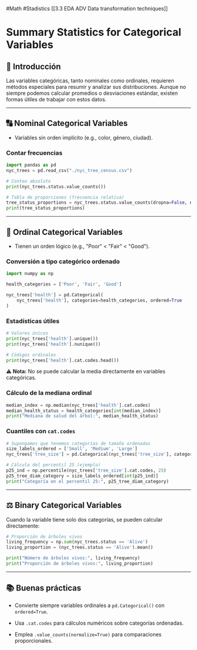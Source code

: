 #Math #Stadistics 
[[3.3 EDA ADV Data transformation techniques]]
# Summary Statistics for Categorical Variables

## 🌟 Introducción

Las variables categóricas, tanto nominales como ordinales, requieren métodos especiales para resumir y analizar sus distribuciones. Aunque no siempre podemos calcular promedios o desviaciones estándar, existen formas útiles de trabajar con estos datos.

---

## 🔠 Nominal Categorical Variables

- Variables sin orden implícito (e.g., color, género, ciudad).
    

### Contar frecuencias

```Python
import pandas as pd
nyc_trees = pd.read_csv("./nyc_tree_census.csv")

# Conteo absoluto
print(nyc_trees.status.value_counts())

# Tabla de proporciones (frecuencia relativa)
tree_status_proportions = nyc_trees.status.value_counts(dropna=False, normalize=True)
print(tree_status_proportions)
```

---

## 🧭 Ordinal Categorical Variables

- Tienen un orden lógico (e.g., "Poor" < "Fair" < "Good").
    

### Conversión a tipo categórico ordenado

```Python
import numpy as np

health_categories = ['Poor', 'Fair', 'Good']

nyc_trees['health'] = pd.Categorical(
    nyc_trees['health'], categories=health_categories, ordered=True
)
```

### Estadísticas útiles

```Python
# Valores únicos
print(nyc_trees['health'].unique())
print(nyc_trees['health'].nunique())

# Códigos ordinales
print(nyc_trees['health'].cat.codes.head())
```

⚠️ **Nota:** No se puede calcular la media directamente en variables categóricas.

### Cálculo de la mediana ordinal

```Python
median_index = np.median(nyc_trees['health'].cat.codes)
median_health_status = health_categories[int(median_index)]
print("Mediana de salud del árbol:", median_health_status)
```

### Cuantiles con `cat.codes`

```Python
# Supongamos que tenemos categorías de tamaño ordenadas
size_labels_ordered = ['Small', 'Medium', 'Large']
nyc_trees['tree_size'] = pd.Categorical(nyc_trees['tree_size'], categories=size_labels_ordered, ordered=True)

# Cálculo del percentil 25 (ejemplo)
p25_ind = np.percentile(nyc_trees['tree_size'].cat.codes, 25)
p25_tree_diam_category = size_labels_ordered[int(p25_ind)]
print("Categoría en el percentil 25:", p25_tree_diam_category)
```

---

## ⚖️ Binary Categorical Variables

Cuando la variable tiene solo dos categorías, se pueden calcular directamente:

```Python
# Proporción de árboles vivos
living_frequency = np.sum(nyc_trees.status == 'Alive')
living_proportion = (nyc_trees.status == 'Alive').mean()

print("Número de árboles vivos:", living_frequency)
print("Proporción de árboles vivos:", living_proportion)
```

---

## 📚 Buenas prácticas

- Convierte siempre variables ordinales a `pd.Categorical()` con `ordered=True`.
    
- Usa `.cat.codes` para cálculos numéricos sobre categorías ordenadas.
    
- Emplea `.value_counts(normalize=True)` para comparaciones proporcionales.
    
